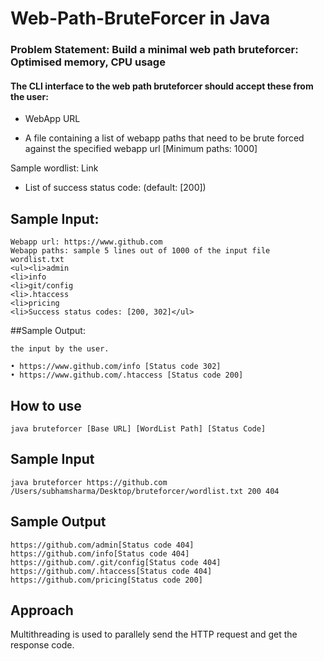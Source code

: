 # Web-Path-BruteForcer in Java

### Problem Statement: Build a minimal web path bruteforcer: Optimised memory, CPU usage

#### The CLI interface to the web path bruteforcer should accept these from the user:

* WebApp URL

* A file containing a list of webapp paths that need to be brute forced against the specified
webapp url [Minimum paths: 1000]

Sample wordlist: Link

* List of success status code: (default: [200])


## Sample Input:
```
Webapp url: https://www.github.com
Webapp paths: sample 5 lines out of 1000 of the input file wordlist.txt
<ul><li>admin
<li>info
<li>git/config
<li>.htaccess
<li>pricing
<li>Success status codes: [200, 302]</ul>
```

##Sample Output: 
```A list of URLs that responded with any of the success status codes as provided in
the input by the user.

• https://www.github.com/info [Status code 302]
• https://www.github.com/.htaccess [Status code 200]
```
## How to use
```
java bruteforcer [Base URL] [WordList Path] [Status Code]
```

## Sample Input
```
java bruteforcer https://github.com /Users/subhamsharma/Desktop/bruteforcer/wordlist.txt 200 404
```
## Sample Output
```
https://github.com/admin[Status code 404]
https://github.com/info[Status code 404]
https://github.com/.git/config[Status code 404]
https://github.com/.htaccess[Status code 404]
https://github.com/pricing[Status code 200]
```

## Approach 
Multithreading is used to parallely send the HTTP request and get the response code.
